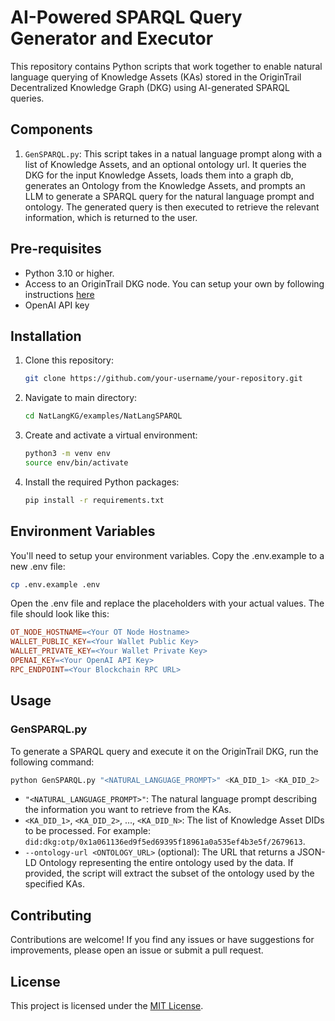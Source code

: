 # AI-Powered SPARQL Query Generator and Executor

This repository contains Python scripts that work together to enable natural language querying of Knowledge Assets (KAs) stored in the OriginTrail Decentralized Knowledge Graph (DKG) using AI-generated SPARQL queries.

## Components

1. `GenSPARQL.py`: This script takes in a natual language prompt along with a list of Knowledge Assets, and an optional ontology url.  It queries the DKG for the input Knowledge Assets, loads them into a graph db, generates an Ontology from the Knowledge Assets, and prompts an LLM to generate a SPARQL query for the natural language prompt and ontology. The generated query is then executed to retrieve the relevant information, which is returned to the user.

## Pre-requisites

- Python 3.10 or higher.
- Access to an OriginTrail DKG node. You can setup your own by following instructions [here](https://docs.origintrail.io/decentralized-knowledge-graph-layer-2/testnet-node-setup-instructions/setup-instructions-dockerless)
- OpenAI API key

## Installation

1. Clone this repository:
   ```bash
   git clone https://github.com/your-username/your-repository.git
   ```

2. Navigate to main directory:
   ```bash
   cd NatLangKG/examples/NatLangSPARQL
   ```   

3. Create and activate a virtual environment:
   ```bash
   python3 -m venv env
   source env/bin/activate
   ```

4. Install the required Python packages:
   ```bash
   pip install -r requirements.txt
   ```

## Environment Variables

You'll need to setup your environment variables. Copy the .env.example to a new .env file:

```bash
cp .env.example .env
```

Open the .env file and replace the placeholders with your actual values. The file should look like this:

```makefile
OT_NODE_HOSTNAME=<Your OT Node Hostname>
WALLET_PUBLIC_KEY=<Your Wallet Public Key>
WALLET_PRIVATE_KEY=<Your Wallet Private Key>
OPENAI_KEY=<Your OpenAI API Key>
RPC_ENDPOINT=<Your Blockchain RPC URL>
```

## Usage

### GenSPARQL.py

To generate a SPARQL query and execute it on the OriginTrail DKG, run the following command:

```bash
python GenSPARQL.py "<NATURAL_LANGUAGE_PROMPT>" <KA_DID_1> <KA_DID_2> ... <KA_DID_N> [--ontology-url <ONTOLOGY_URL>]
```

- `"<NATURAL_LANGUAGE_PROMPT>"`: The natural language prompt describing the information you want to retrieve from the KAs.
- `<KA_DID_1>`, `<KA_DID_2>`, ..., `<KA_DID_N>`: The list of Knowledge Asset DIDs to be processed. For example: `did:dkg:otp/0x1a061136ed9f5ed69395f18961a0a535ef4b3e5f/2679613`.
- `--ontology-url <ONTOLOGY_URL>` (optional): The URL that returns a JSON-LD Ontology representing the entire ontology used by the data. If provided, the script will extract the subset of the ontology used by the specified KAs.


## Contributing

Contributions are welcome! If you find any issues or have suggestions for improvements, please open an issue or submit a pull request.

## License

This project is licensed under the [MIT License](LICENSE).
